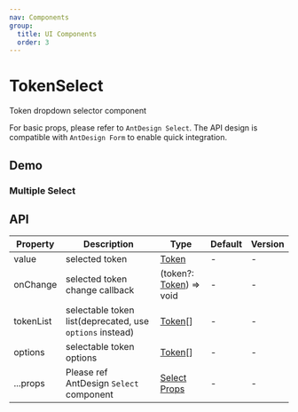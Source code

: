 ```yaml
---
nav: Components
group:
  title: UI Components
  order: 3
---
```


# TokenSelect

Token dropdown selector component

For basic props, please refer to `AntDesign Select`. The API design is compatible with `AntDesign Form` to enable quick integration.

## Demo

<!-- ### Basic Usage

<code src="./demos/basic.tsx"></code>

### Not Found Token

<code src="./demos/notFoundToken.tsx"></code>

### Select with search

<code src="./demos/withSearch.tsx"></code> -->

### Multiple Select

<code src="./demos/multipltSelect.tsx"></code>

<!-- ### Tags Select

<code src="./demos/tagsSelect.tsx"></code> -->

## API

| Property | Description | Type | Default | Version |
| --- | --- | --- | --- | --- |
| value | selected token | [Token](/components/types-cn#token) | - | - |
| onChange | selected token change callback | (token?: [Token](/components/types-cn#token)) => void | - | - |
| tokenList | selectable token list(deprecated, use `options` instead) | [Token](/components/types-cn#token)[] | - | - |
| options | selectable token options | [Token](/components/types-cn#token)[] | - | - |
| ...props | Please ref AntDesign `Select` component | [Select Props](https://ant-design.antgroup.com/components/select-cn#select-props) | - | - |
